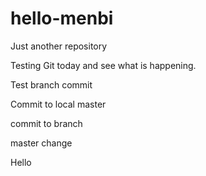 # hello-menbi
Just another repository

Testing Git today and see what is happening.

Test branch commit

Commit to local master

commit to branch

master change


Hello